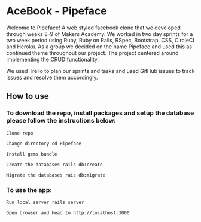 # AceBook - Pipeface

Welcome to Pipeface! A web styled facebook clone that we developed through weeks 8-9 of Makers Academy. 
We worked in two day sprints for a two week period using Ruby, Ruby on Rails, RSpec, Bootstrap, CSS, CircleCI and Heroku. As a group we decided on the name Pipeface and used this as continued theme throughout our project. The project centered around implementing the CRUD functionality. 

We used Trello to plan our sprints and tasks and used GitHub issues to track issues and resolve them accordingly.

## How to use

### To download the repo, install packages and setup the database please follow the instructions below:
```
Clone repo
```
```
Change directory cd Pipeface
```
```
Install gems bundle
```
```
Create the databases rails db:create
```
```
Migrate the databases rais db:migrate
```

### To use the app:
```
Run local server rails server
```
```
Open browser and head to http://localhost:3000
```


